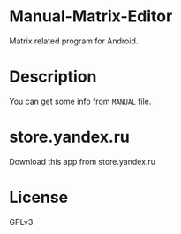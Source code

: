 # Manual-Matrix-Editor
Matrix related program for Android.
# Description
You can get some info from `MANUAL` file.
# store.yandex.ru
Download this app from store.yandex.ru

# License
GPLv3
